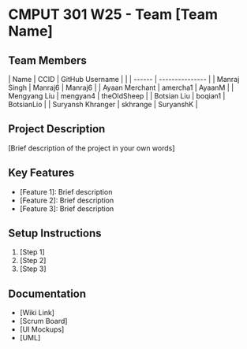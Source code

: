 # CMPUT 301 W25 - Team [Team Name]

## Team Members

| Name | CCID   | GitHub Username |
|  | ------ | --------------- |
| Manraj Singh | Manraj6 | Manraj6     |
| Ayaan Merchant | amercha1 | AyaanM    |
| Mengyang Liu | mengyan4 | theOldSheep     |
| Botsian Liu | boqian1 | BotsianLio     |
| Suryansh Khranger | skhrange | SuryanshK |

## Project Description

[Brief description of the project in your own words]

## Key Features

- [Feature 1]: Brief description
- [Feature 2]: Brief description
- [Feature 3]: Brief description

## Setup Instructions

1. [Step 1]
2. [Step 2]
3. [Step 3]

## Documentation

- [Wiki Link]
- [Scrum Board]
- [UI Mockups]
- [UML]
